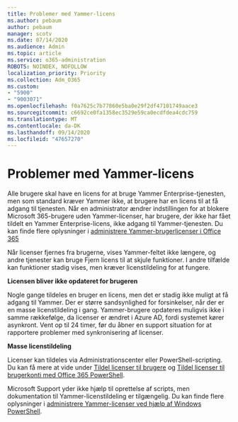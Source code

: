 ```yaml
---
title: Problemer med Yammer-licens
ms.author: pebaum
author: pebaum
manager: scotv
ms.date: 07/14/2020
ms.audience: Admin
ms.topic: article
ms.service: o365-administration
ROBOTS: NOINDEX, NOFOLLOW
localization_priority: Priority
ms.collection: Adm_O365
ms.custom:
- "5900"
- "9003071"
ms.openlocfilehash: f0a7625c7b77860e5ba0e29f2df47101749aace3
ms.sourcegitcommit: c6692ce0fa1358ec3529e59ca0ecdfdea4cdc759
ms.translationtype: MT
ms.contentlocale: da-DK
ms.lasthandoff: 09/14/2020
ms.locfileid: "47657270"
---
```

# <a name="yammer-licensing-issues"></a>Problemer med Yammer-licens

Alle brugere skal have en licens for at bruge Yammer Enterprise-tjenesten, men som standard kræver Yammer ikke, at brugere har en licens til at få adgang til tjenesten. Når en administrator ændrer indstillingen for at blokere Microsoft 365-brugere uden Yammer-licenser, har brugere, der ikke har fået tildelt en Yammer Enterprise-licens, ikke adgang til Yammer-tjenesten. Du kan finde flere oplysninger i [administrere Yammer-brugerlicenser i Office 365](https://docs.microsoft.com/yammer/manage-yammer-users/manage-yammer-licenses-in-office-365) 

Når licenser fjernes fra brugerne, vises Yammer-feltet ikke længere, og andre tjenester kan bruge Fjern licens til at skjule funktioner. I andre tilfælde kan funktioner stadig vises, men kræver licenstildeling for at fungere.  

**Licensen bliver ikke opdateret for brugeren**  

Nogle gange tildeles en bruger en licens, men det er stadig ikke muligt at få adgang til Yammer. Der er større sandsynlighed for forsinkelser, når der er en masse licenstildeling i gang. Yammer-brugere opdateres muligvis ikke i samme rækkefølge, da licenser er ændret i Azure AD, fordi systemet kører asynkront. Vent op til 24 timer, før du åbner en support situation for at rapportere problemer med synkronisering af licenser.  

**Masse licenstildeling**  

Licenser kan tildeles via Administrationscenter eller PowerShell-scripting. Du kan få mere at vide under [Tildel licenser til brugere](https://docs.microsoft.com/microsoft-365/admin/manage/assign-licenses-to-users) og [Tildel licenser til brugerkonti med Office 365 PowerShell](https://docs.microsoft.com/office365/enterprise/powershell/assign-licenses-to-user-accounts-with-office-365-powershell). 

Microsoft Support yder ikke hjælp til oprettelse af scripts, men dokumentation til Yammer-licenstildeling er tilgængelig. Du kan finde flere oplysninger i [administrere Yammer-licenser ved hjælp af Windows PowerShell](https://docs.microsoft.com/yammer/manage-yammer-users/manage-yammer-licenses-in-office-365#manage-yammer-licenses-by-using-windows-powershell).